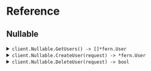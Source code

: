 # Reference
## Nullable
<details><summary><code>client.Nullable.GetUsers() -> []*fern.User</code></summary>
<dl>
<dd>

#### 🔌 Usage

<dl>
<dd>

<dl>
<dd>

```go
request := &fern.GetUsersRequest{
        Usernames: []*string{
            fern.String(
                "usernames",
            ),
        },
        Avatar: fern.String(
            "avatar",
        ),
        Activated: []*bool{
            fern.Bool(
                true,
            ),
        },
        Tags: []*string{
            fern.String(
                "tags",
            ),
        },
        Extra: fern.Bool(
            true,
        ),
    }
client.Nullable.GetUsers(
        context.TODO(),
        request,
    )
}
```
</dd>
</dl>
</dd>
</dl>

#### ⚙️ Parameters

<dl>
<dd>

<dl>
<dd>

**usernames:** `*string` 
    
</dd>
</dl>

<dl>
<dd>

**avatar:** `*string` 
    
</dd>
</dl>

<dl>
<dd>

**activated:** `*bool` 
    
</dd>
</dl>

<dl>
<dd>

**tags:** `*string` 
    
</dd>
</dl>

<dl>
<dd>

**extra:** `*bool` 
    
</dd>
</dl>
</dd>
</dl>


</dd>
</dl>
</details>

<details><summary><code>client.Nullable.CreateUser(request) -> *fern.User</code></summary>
<dl>
<dd>

#### 🔌 Usage

<dl>
<dd>

<dl>
<dd>

```go
request := &fern.CreateUserRequest{
        Username: "username",
        Tags: []string{
            "tags",
            "tags",
        },
        Metadata: &fern.Metadata{
            CreatedAt: fern.MustParseDateTime(
                "2024-01-15T09:30:00Z",
            ),
            UpdatedAt: fern.MustParseDateTime(
                "2024-01-15T09:30:00Z",
            ),
            Avatar: fern.String(
                "avatar",
            ),
            Activated: fern.Bool(
                true,
            ),
            Status: &fern.Status{
                Active: "active",
            },
            Values: map[string]*string{
                "values": fern.String(
                    "values",
                ),
            },
        },
        Avatar: fern.String(
            "avatar",
        ),
    }
client.Nullable.CreateUser(
        context.TODO(),
        request,
    )
}
```
</dd>
</dl>
</dd>
</dl>

#### ⚙️ Parameters

<dl>
<dd>

<dl>
<dd>

**username:** `string` 
    
</dd>
</dl>

<dl>
<dd>

**tags:** `[]string` 
    
</dd>
</dl>

<dl>
<dd>

**metadata:** `*fern.Metadata` 
    
</dd>
</dl>

<dl>
<dd>

**avatar:** `*string` 
    
</dd>
</dl>
</dd>
</dl>


</dd>
</dl>
</details>

<details><summary><code>client.Nullable.DeleteUser(request) -> bool</code></summary>
<dl>
<dd>

#### 🔌 Usage

<dl>
<dd>

<dl>
<dd>

```go
request := &fern.DeleteUserRequest{
        Username: fern.String(
            "xy",
        ),
    }
client.Nullable.DeleteUser(
        context.TODO(),
        request,
    )
}
```
</dd>
</dl>
</dd>
</dl>

#### ⚙️ Parameters

<dl>
<dd>

<dl>
<dd>

**username:** `*string` — The user to delete.
    
</dd>
</dl>
</dd>
</dl>


</dd>
</dl>
</details>
